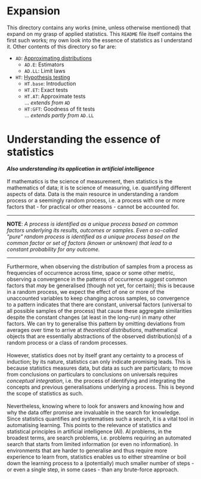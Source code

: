 # Expansion
This directory contains any works (mine, unless otherwise mentioned) that expand on my grasp of applied statistics. This `README` file itself contains the first such works; my own look into the essence of statistics as I understand it. Other contents of this directory so far are:

- `AD`: [Approximating distributions](https://github.com/pranigopu/appliedStatistics/blob/60da65c6de1fb42cc2ffb0a1dd8523a3429d937f/expansion/approximatingDistributions.md)
  - `AD.E`: Estimators
  - `AD.LL`: Limit laws
- `HT`: [Hypothesis testing](https://github.com/pranigopu/appliedStatistics/blob/256c85409b9308a8b7989c559bf3b01b52f9f1f9/expansion/hypothesisTesting.md)
  - `HT.base`: Introduction
  - `HT.ET`: Exact tests
  - `HT.AT`: Approximate tests<br>... _extends from_ `AD`
  - `HT:GFT`: Goodness of fit tests<br>... _extends partly from_ `AD.LL`


# Understanding the essence of statistics
**_Also understanding its application in artificial intelligence_**
<br><br>
If mathematics is the science of measurement, then statistics is the mathematics of data; it is te science of measuring, i.e. quantifying different aspects of data. Data is the main resource in understanding a random process or a seemingly random process, i.e. a process with one or more factors that - for practical or other reasons - cannot be accounted for.

---

**NOTE**: _A process is identified as a unique process based on common factors underlying its results, outcomes or samples. Even a so-called "pure" random process is identified as a unique process based on the common factor or set of factors (known or unknown) that lead to a constant probability for any outcome._

---

Furthermore, when observing the distribution of samples from a process as frequencies of occurrence across time, space or some other metric, observing a convergence in the patterns of occurrence _suggest_ common factors that _may_ be generalised (though not yet, for certain); this is because in a random process, we expect the effect of one or more of the unaccounted variables to keep changing across samples, so convergence to a pattern indicates that there are constant, universal factors (universal to all possible samples of the process) that cause these aggregate similarities despite the constant changes (at least in the long-run) in many other factors. We can try to generalise this pattern by omitting deviations from averages over time to arrive at _theoretical distributions_, mathematical objects that are essentially abstractions of the observed distribution(s) of a random process or a class of random processes.
<br><br>
However, statistics does not by itself grant any certainty to a process of induction; by its nature, statistics can only indicate promising leads. This is because statistics measures data, but data as such are particulars; to move from conclusions on particulars to conclusions on universals requires _conceptual integration_, i.e. the process of identifying and integrating the concepts and previous generalisations underlying a process. This is beyond the scope of statistics as such.
<br><br>
Nevertheless, knowing where to look for answers and knowing how and why the data offer promise are invaluable in the search for knowledge. Since statistics quantifies and systematises such a search, it is a vital tool in automatising learning. This points to the relevance of statistics and statistical principles in artificial intelligence (AI). AI problems, in the broadest terms, are search problems, i.e. problems requiring an automated search that starts from limited information (or even no information). In environments that are harder to generalise and thus require more experience to learn from, statistics enables us to either streamline or boil down the learning process to a (potentially) much smaller number of steps - or even a single step, in some cases - than any brute-force approach.
